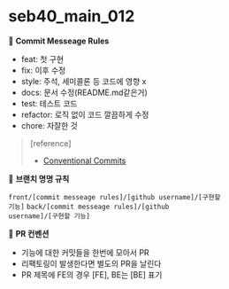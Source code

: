 # seb40_main_012


📄 **Commit Messeage Rules**

- feat: 첫 구현
- fix: 이후 수정
- style: 주석, 세미콜론 등 코드에 영향 x
- docs: 문서 수정(README.md같은거)
- test: 테스트 코드
- refactor: 로직 없이 코드 깔끔하게 수정
- chore: 자잘한 것

> [reference]
> 
> - [Conventional Commits](https://www.conventionalcommits.org/ko/v1.0.0/)


📄 **브랜치 명명 규칙**

<code>front/[commit messeage rules]/[github username]/[구현할 기능]</code>
<code>back/[commit messeage rules]/[github username]/[구현할 기능]</code>



📄 **PR 컨벤션**

- 기능에 대한 커밋들을 한번에 모아서 PR
- 리팩토링이 발생한다면 별도의 PR을 날린다
- PR 제목에 FE의 경우 [FE], BE는 [BE] 표기
